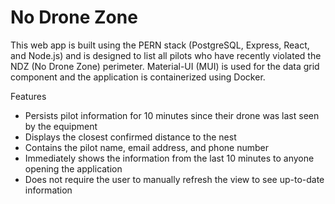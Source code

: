 # No Drone Zone 

This web app is built using the PERN stack (PostgreSQL, Express, React, and Node.js) and is designed to list all pilots who 
have recently violated the NDZ (No Drone Zone) perimeter. Material-UI (MUI) is used for the data grid component and the application is containerized using Docker.

Features

* Persists pilot information for 10 minutes since their drone was last seen by the equipment
* Displays the closest confirmed distance to the nest
* Contains the pilot name, email address, and phone number
* Immediately shows the information from the last 10 minutes to anyone opening the application
* Does not require the user to manually refresh the view to see up-to-date information





